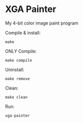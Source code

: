 # XGA Painter
My 4-bit color image paint program

Compile & install:
```
make
```

ONLY Compile:
```
make compile
```

Uninstall:
```
make remove
```

Clean:
```
make clean
```
Run:
```
xga-painter
```
